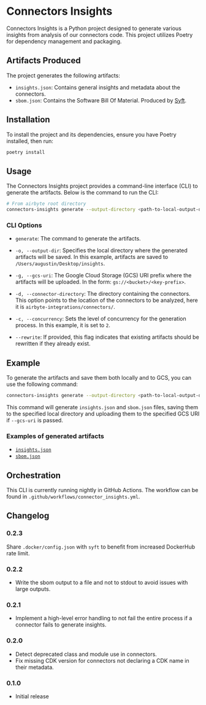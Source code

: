 # Connectors Insights

Connectors Insights is a Python project designed to generate various insights from analysis of our connectors code. This project utilizes Poetry for dependency management and packaging.

## Artifacts Produced
The project generates the following artifacts:

- `insights.json`: Contains general insights and metadata about the connectors.
- `sbom.json`: Contains the Software Bill Of Material. Produced by [Syft](https://github.com/anchore/syft).

## Installation
To install the project and its dependencies, ensure you have Poetry installed, then run:
```sh
poetry install
```

## Usage
The Connectors Insights project provides a command-line interface (CLI) to generate the artifacts. Below is the command to run the CLI:

```sh
# From airbyte root directory
connectors-insights generate --output-directory <path-to-local-output-dir> --gcs-uri=gs://<bucket>/<key-prefix> --connector-directory airbyte-integrations/connectors/ --concurrency 2 --rewrite
```

### CLI Options

- `generate`: The command to generate the artifacts.
  
- `-o, --output-dir`: Specifies the local directory where the generated artifacts will be saved. In this example, artifacts are saved to `/Users/augustin/Desktop/insights`.

- `-g, --gcs-uri`: The Google Cloud Storage (GCS) URI prefix where the artifacts will be uploaded. In the form: `gs://<bucket>/<key-prefix>`.

- `-d, --connector-directory`: The directory containing the connectors. This option points to the location of the connectors to be analyzed, here it is `airbyte-integrations/connectors/`.

- `-c, --concurrency`: Sets the level of concurrency for the generation process. In this example, it is set to `2`.

- `--rewrite`: If provided, this flag indicates that existing artifacts should be rewritten if they already exist.

## Example
To generate the artifacts and save them both locally and to GCS, you can use the following command:

```sh
connectors-insights generate --output-directory <path-to-local-output-dir> --gcs-uri=gs://<bucket>/<key-prefix> --connector-directory airbyte-integrations/connectors/ --concurrency 2 --rewrite
```

This command will generate `insights.json` and `sbom.json` files, saving them to the specified local directory and uploading them to the specified GCS URI if `--gcs-uri` is passed.

### Examples of generated artifacts
* [`insights.json`](https://storage.googleapis.com/prod-airbyte-cloud-connector-metadata-service/connector_insights/source-faker/latest/insights.json)
* [`sbom.json`](https://storage.googleapis.com/prod-airbyte-cloud-connector-metadata-service/connector_insights/source-faker/latest/sbom.json)


## Orchestration

This CLI is currently running nightly in GitHub Actions. The workflow can be found in `.github/workflows/connector_insights.yml`.

## Changelog

### 0.2.3
Share `.docker/config.json` with `syft` to benefit from increased DockerHub rate limit.

### 0.2.2
- Write the sbom output to a file and not to stdout to avoid issues with large outputs.

### 0.2.1
- Implement a high-level error handling to not fail the entire process if a connector fails to generate insights.

### 0.2.0
- Detect deprecated class and module use in connectors.
- Fix missing CDK version for connectors not declaring a CDK name in their metadata.

### 0.1.0
- Initial release
